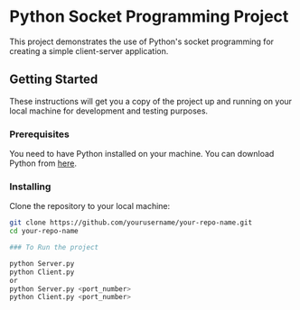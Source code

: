 # Python Socket Programming Project

This project demonstrates the use of Python's socket programming for creating a simple client-server application.

## Getting Started

These instructions will get you a copy of the project up and running on your local machine for development and testing purposes.

### Prerequisites

You need to have Python installed on your machine. You can download Python from [here](https://www.python.org/downloads/).

### Installing

Clone the repository to your local machine:

```bash
git clone https://github.com/yourusername/your-repo-name.git
cd your-repo-name

### To Run the project

python Server.py
python Client.py 
or
python Server.py <port_number>
python Client.py <port_number>